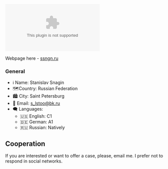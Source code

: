 ![Welcome!](test.com)

Webpage here - <a href="https://ssngn.ru">ssngn.ru</a>

### General

- ℹ Name: Stanislav Snagin
- 🗺Country: Russian Federation
- 🏙 City: Saint Petersburg
- 📧 Email: s_lstoo@bk.ru
- 🗨 Languages:
    - 🇺🇸 English: C1
    - 🇩🇪 German: A1
    - 🇷🇺 Russian: Natively
    

## Cooperation
If you are interested or want to offer a case, please, email me. I prefer not to respond in social networks.
